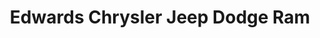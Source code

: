 ---
title: "Edwards Chrysler Jeep Dodge Ram"
url: /omaha/edwards-chrysler-jeep-dodge-ram/
shop: car
---